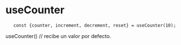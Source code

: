 # useCounter
````
   const {counter, increment, decrement, reset} = useCounter(10);
````
useCounter() // recibe un valor por defecto.